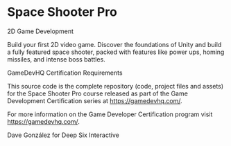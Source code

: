 # Space Shooter Pro
2D Game Development

Build your first 2D video game. Discover the foundations of Unity and build a fully featured space shooter, packed with features like power ups, homing missiles, and intense boss battles. 

GameDevHQ Certification Requirements

This source code is the complete repository (code, project files and assets) for the Space Shooter Pro course released as part of the Game Development Certification series at https://gamedevhq.com/.

For more information on the Game Developer Certification program visit https://gamedevhq.com/.

Dave González for Deep Six Interactive
